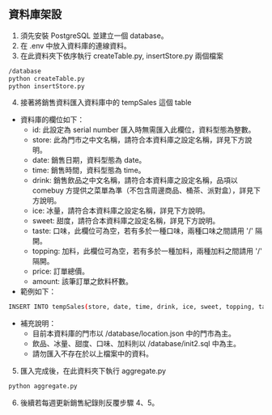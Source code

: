 ## 資料庫架設

1. 須先安裝 PostgreSQL 並建立一個 database。
2. 在 .env 中放入資料庫的連線資料。
3. 在此資料夾下依序執行 createTable.py, insertStore.py 兩個檔案
```bash
/database
python createTable.py
python insertStore.py
```
4. 接著將銷售資料匯入資料庫中的 tempSales 這個 table
- 資料庫的欄位如下：
  - id: 此設定為 serial number 匯入時無需匯入此欄位，資料型態為整數。
  - store: 此為門市之中文名稱，請符合本資料庫之設定名稱，詳見下方說明。
  - date: 銷售日期，資料型態為 date。
  - time: 銷售時間，資料型態為 time。
  - drink: 銷售飲品之中文名稱，請符合本資料庫之設定名稱，品項以 comebuy 方提供之菜單為準（不包含周邊商品、桶茶、派對盒），詳見下方說明。
  - ice: 冰量，請符合本資料庫之設定名稱，詳見下方說明。
  - sweet: 甜度，請符合本資料庫之設定名稱，詳見下方說明。
  - taste: 口味，此欄位可為空，若有多於一種口味，兩種口味之間請用 '/' 隔開。
  - topping: 加料，此欄位可為空，若有多於一種加料，兩種加料之間請用 '/' 隔開。
  - price: 訂單總價。
  - amount: 該筆訂單之飲料杯數。
- 範例如下：
```bash
INSERT INTO tempSales(store, date, time, drink, ice, sweet, topping, taste, price, amount) values ('花蓮中山店', '2023-01-01', '11:25', '鮮萃大麥紅茶', '正常冰', '少糖', '椰果/珍珠', NULL, 110, 2);
```
- 補充說明： 
    - 目前本資料庫的門市以 /database/location.json 中的門市為主。
    - 飲品、冰量、甜度、口味、加料則以 /database/init2.sql 中為主。
    - 請勿匯入不存在於以上檔案中的資料。

5. 匯入完成後，在此資料夾下執行 aggregate.py
```bash
python aggregate.py
```
6. 後續若每週更新銷售紀錄則反覆步驟 4、5。


  
    
	
	
	
	
	
	
	
	
	
